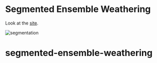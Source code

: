 # Segmented Ensemble Weathering

Look at the [site](https://markmbaum.github.io/segmented-ensemble-weathering/).

![segmentation](plots/segmentation.png)
# segmented-ensemble-weathering
